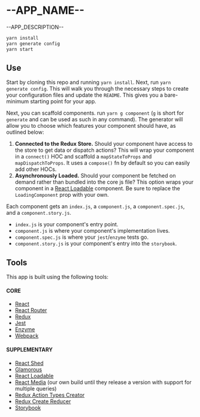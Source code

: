 # --APP_NAME--

--APP_DESCRIPTION--

```sh
yarn install
yarn generate config
yarn start
```

## Use

Start by cloning this repo and running `yarn install`. Next, run `yarn generate config`. This will walk
you through the necessary steps to create your configuration files and update
the `README`. This gives you a bare-minimum starting point for your app.

Next, you can scaffold components. run `yarn g component` (`g` is short for
`generate` and can be used as such in any command). The generator will allow
you to choose which features your component should have, as outlined below:

1. __Connected to the Redux Store.__ Should your component have access to the
   store to get data or dispatch actions? This will wrap your component in
   a `connect()` HOC and scaffold a `mapStateToProps` and `mapDispatchToProps`.
   It uses a `compose()` fn by default so you can easily add other HOCs.
2. __Asynchronously Loaded.__ Should your component be fetched on demand rather
   than bundled into the core js file? This option wraps your component in a
   [React Loadable](http://ghub.io/react-loadable) component. Be sure to replace the
   `LoadingComponent` prop with your own.

Each component gets an `index.js`, a `component.js`, a `component.spec.js`, and
a `component.story.js`.

- `index.js` is your component's entry point.
- `component.js` is where your component's implementation lives.
- `component.spec.js` is where your `jest`/`enzyme` tests go.
- `component.story.js` is your component's entry into the `storybook`.

## Tools

This app is built using the following tools:

#### CORE

- [React](http://ghub.io/react)
- [React Router](http://ghub.io/react-router)
- [Redux](http://ghub.io/redux)
- [Jest](http://ghub.io/jest)
- [Enzyme](http://ghub.io/enzyme)
- [Webpack](http://ghub.io/webpack)

#### SUPPLEMENTARY

- [React Shed](http://ghub.io/react-shed)
- [Glamorous](http://ghub.io/glamorous)
- [React Loadable](http://ghub.io/react-loadable)
- [React Media](http://ghub.io/react-media) (our own build until they release
  a version with support for multiple queries)
- [Redux Action Types Creator](http://ghub.io/redux-action-types-creator)
- [Redux Create Reducer](http://ghub.io/redux-create-reducer)
- [Storybook](//github.com/kadirahq/react-storybook)

